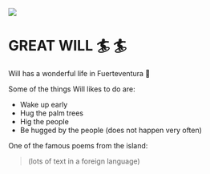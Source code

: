 
![](https://cdn.holidayguru.nl/wp-content/uploads/2020/02/The-beach-Playa-de-Morro-Jable-Fuerteventura-Spain-iStock-624437738-1200x335.jpg)

# GREAT WILL :surfer: :surfer:

Will has a wonderful life in Fuerteventura :sunrise:

Some of the things Will likes to do are:
- Wake up early
- Hug the palm trees
- Hig the people
- Be hugged by the people (does not happen very often)

One of the famous poems from the island:
> (lots of text in a foreign language)


